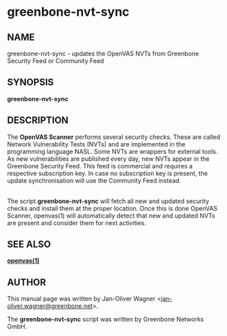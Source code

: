 # greenbone-nvt-sync

## NAME

greenbone-nvt-sync - updates the OpenVAS NVTs from Greenbone Security
Feed or Community Feed

## SYNOPSIS

**greenbone-nvt-sync**

## DESCRIPTION

The **OpenVAS Scanner** performs several security checks. These are
called Network Vulnerability Tests (NVTs) and are implemented in the
programming language NASL. Some NVTs are wrappers for external tools. As
new vulnerabilities are published every day, new NVTs appear in the
Greenbone Security Feed. This feed is commercial and requires a
respective subscription key. In case no subscription key is present, the
update synchronisation will use the Community Feed instead.

\
The script **greenbone-nvt-sync** will fetch all new and updated
security checks and install them at the proper location. Once this is
done OpenVAS Scanner, openvas(1) will automatically detect that new and
updated NVTs are present and consider them for next activities.

## SEE ALSO

**[openvas(1)](openvas/openvas.md)**

## AUTHOR

This manual page was written by Jan-Oliver Wagner
\<jan-oliver.wagner@greenbone.net\>.

The **greenbone-nvt-sync** script was written by Greenbone Networks
GmbH.
